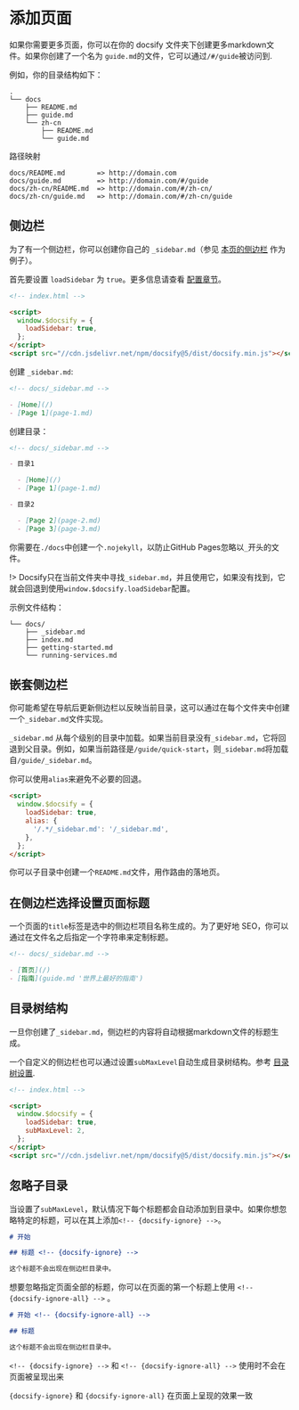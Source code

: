 # 添加页面

如果你需要更多页面，你可以在你的 docsify 文件夹下创建更多markdown文件。如果你创建了一个名为 `guide.md`的文件，它可以通过`/#/guide`被访问到.

例如，你的目录结构如下：

```text
.
└── docs
    ├── README.md
    ├── guide.md
    └── zh-cn
        ├── README.md
        └── guide.md
```

路径映射

```text
docs/README.md        => http://domain.com
docs/guide.md         => http://domain.com/#/guide
docs/zh-cn/README.md  => http://domain.com/#/zh-cn/
docs/zh-cn/guide.md   => http://domain.com/#/zh-cn/guide
```

## 侧边栏

为了有一个侧边栏，你可以创建你自己的 `_sidebar.md`（参见 [本页的侧边栏](_sidebar.md) 作为例子）。

首先要设置 `loadSidebar` 为 `true`。更多信息请查看 [配置章节](configuration.md#loadsidebar)。

```html
<!-- index.html -->

<script>
  window.$docsify = {
    loadSidebar: true,
  };
</script>
<script src="//cdn.jsdelivr.net/npm/docsify@5/dist/docsify.min.js"></script>
```

创建 `_sidebar.md`:

```markdown
<!-- docs/_sidebar.md -->

- [Home](/)
- [Page 1](page-1.md)
```

创建目录：

```markdown
<!-- docs/_sidebar.md -->

- 目录1

  - [Home](/)
  - [Page 1](page-1.md)

- 目录2

  - [Page 2](page-2.md)
  - [Page 3](page-3.md)
```

你需要在`./docs`中创建一个`.nojekyll`，以防止GitHub Pages忽略以`_`开头的文件。

!> Docsify只在当前文件夹中寻找`_sidebar.md`，并且使用它，如果没有找到，它就会回退到使用`window.$docsify.loadSidebar`配置。

示例文件结构：

```text
└── docs/
    ├── _sidebar.md
    ├── index.md
    ├── getting-started.md
    └── running-services.md
```

## 嵌套侧边栏

你可能希望在导航后更新侧边栏以反映当前目录，这可以通过在每个文件夹中创建一个`_sidebar.md`文件实现。

`_sidebar.md` 从每个级别的目录中加载。如果当前目录没有`_sidebar.md`，它将回退到父目录。例如，如果当前路径是`/guide/quick-start`，则`_sidebar.md`将加载自`/guide/_sidebar.md`。 

你可以使用`alias`来避免不必要的回退。

```html
<script>
  window.$docsify = {
    loadSidebar: true,
    alias: {
      '/.*/_sidebar.md': '/_sidebar.md',
    },
  };
</script>
```

你可以子目录中创建一个`README.md`文件，用作路由的落地页。

## 在侧边栏选择设置页面标题

一个页面的`title`标签是选中的侧边栏项目名称生成的。为了更好地 SEO，你可以通过在文件名之后指定一个字符串来定制标题。

```markdown
<!-- docs/_sidebar.md -->

- [首页](/)
- [指南](guide.md '世界上最好的指南')
```

## 目录树结构

一旦你创建了`_sidebar.md`，侧边栏的内容将自动根据markdown文件的标题生成。

一个自定义的侧边栏也可以通过设置`subMaxLevel`自动生成目录树结构。参考 [目录树设置](configuration.md#submaxlevel).

```html
<!-- index.html -->

<script>
  window.$docsify = {
    loadSidebar: true,
    subMaxLevel: 2,
  };
</script>
<script src="//cdn.jsdelivr.net/npm/docsify@5/dist/docsify.min.js"></script>
```

## 忽略子目录

当设置了`subMaxLevel`，默认情况下每个标题都会自动添加到目录中。如果你想忽略特定的标题，可以在其上添加`<!-- {docsify-ignore} -->`。

```markdown
# 开始

## 标题 <!-- {docsify-ignore} -->

这个标题不会出现在侧边栏目录中。
```

想要忽略指定页面全部的标题，你可以在页面的第一个标题上使用 `<!-- {docsify-ignore-all} -->` 。

```markdown
# 开始 <!-- {docsify-ignore-all} -->

## 标题

这个标题不会出现在侧边栏目录中。
```

`<!-- {docsify-ignore} -->` 和 `<!-- {docsify-ignore-all} -->` 使用时不会在页面被呈现出来


`{docsify-ignore}` 和 `{docsify-ignore-all}` 在页面上呈现的效果一致
